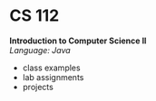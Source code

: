 # CS 112
<b>Introduction to Computer Science II </b>
<br>
<i>Language: Java</i>
<br>
- class examples
- lab assignments
- projects

